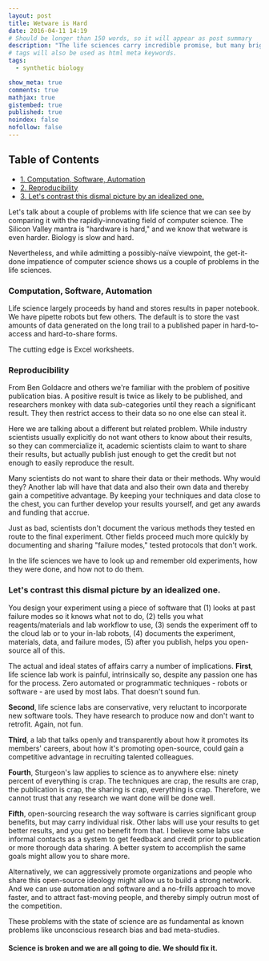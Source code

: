 ```yaml
---
layout: post
title: Wetware is Hard
date: 2016-04-11 14:19
# Should be longer than 150 words, so it will appear as post summary
description: "The life sciences carry incredible promise, but many bright researchers avoid it for faster-moving fields with better tools. If we arbitrage techniques from other fields, the life sciences could move faster."
# tags will also be used as html meta keywords.
tags:
  - synthetic biology

show_meta: true
comments: true
mathjax: true
gistembed: true
published: true
noindex: false
nofollow: false
---
```

<div id="table-of-contents">
<h2>Table of Contents</h2>
<div id="text-table-of-contents">
<ul>
<li><a href="#orgheadline1">1. Computation, Software, Automation</a></li>
<li><a href="#orgheadline2">2. Reproducibility</a></li>
<li><a href="#orgheadline3">3. Let's contrast this dismal picture by an idealized one.</a></li>
</ul>
</div>
</div>

Let's talk about a couple of problems with life science that we can see by comparing
it with the rapidly-innovating field of computer science. The Silicon Valley mantra
is "hardware is hard," and we know that wetware is even harder. Biology is slow
and hard.

Nevertheless, and while admitting a possibly-naïve viewpoint, the get-it-done
impatience of computer science shows us a couple of problems in the life sciences.

### Computation, Software, Automation<a id="orgheadline1"></a>

Life science largely proceeds by hand and stores results in paper notebook.
We have pipette robots but few others. The default is to store the vast amounts of
data generated on the long trail to a published paper in hard-to-access 
and hard-to-share forms.

The cutting edge is Excel worksheets. 

### Reproducibility<a id="orgheadline2"></a>

From Ben Goldacre and others we're familiar with the problem of positive publication
bias. A positive result is twice as likely to be published, and researchers monkey
with data sub-categories until they reach a significant result. They then restrict
access to their data so no one else can steal it.

Here we are talking about a different but related problem. While industry scientists
usually explicitly do not want others to know about their results, so they can commercialize
it, academic scientists claim to want to share their results, but actually publish just enough
to get the credit but not enough to easily reproduce the result.

Many scientists do not want to share their data or their methods. Why would they?
Another lab will have that data and also their own data and thereby gain a competitive advantage.
By keeping your techniques and data close to the chest, you can further develop your results
yourself, and get any awards and funding that accrue.

Just as bad, scientists don't document the various methods they tested en route to the final experiment.
Other fields proceed much more quickly by documenting and sharing "failure modes,"
tested protocols that don't work.

In the life sciences we have to look up and remember old experiments, how they
were done, and how not to do them.

### Let's contrast this dismal picture by an idealized one.<a id="orgheadline3"></a>

You design your experiment using a piece of software that (1) looks at past failure
modes so it knows what not to do, (2) tells you what reagents/materials and lab workflow to use,
(3) sends the experiment off to the cloud lab or to your in-lab robots, (4) documents
the experiment, materials, data, and failure modes, (5) after you publish, helps you
open-source all of this.

The actual and ideal states of affairs carry a number of implications.
**First**, life science lab work is painful, intrinsically so, despite any passion
one has for the process. Zero automated or programmatic techniques - robots or software - are used by most labs. That doesn't sound fun.

**Second**, life science labs are conservative, very reluctant to incorporate new software
tools. They have research to produce now and don't want to retrofit. Again, not fun.

**Third**, a lab that talks openly and transparently about how it promotes its members'
careers, about how it's promoting open-source, could gain a competitive advantage
in recruiting talented colleagues.

**Fourth**, Sturgeon's law applies to science as to anywhere else: ninety percent of
everything is crap. The techniques are crap, the results are crap, the publication
is crap, the sharing is crap, everything is crap. Therefore, we cannot trust that
any research we want done will be done well.

**Fifth**, open-sourcing research the way software is carries significant group benefits,
but may carry individual risk. Other labs will use your results to get better results,
and you get no benefit from that. I believe some labs use informal contacts as a 
system to get feedback and credit prior to publication or more thorough data sharing.
A better system to accomplish the same goals might allow you to share more.

Alternatively, we can aggressively promote organizations and people who share this
open-source ideology might allow us to build a strong network. And we can use automation
and software and a no-frills approach to move faster, and to attract fast-moving
people, and thereby simply outrun most of the competition.

These problems with the state of science are as fundamental as known problems
like unconscious research bias and bad meta-studies. 

#### Science is broken and we are all going to die. We should fix it.
